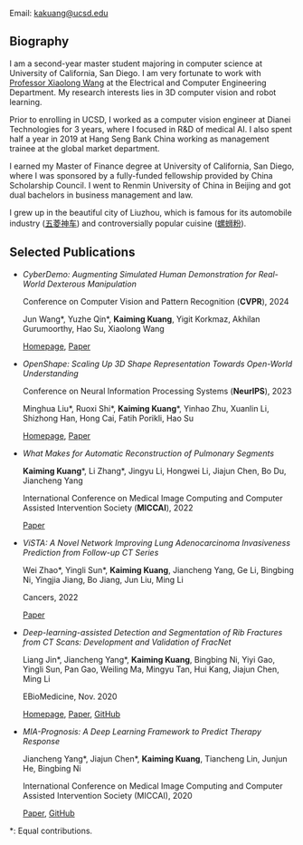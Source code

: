 Email: kakuang@ucsd.edu

## Biography
I am a second-year master student majoring in computer science at University of California, San Diego. I am very fortunate to work with [Professor Xiaolong Wang](https://xiaolonw.github.io/) at the Electrical and Computer Engineering Department. My research interests lies in 3D computer vision and robot learning.

Prior to enrolling in UCSD, I worked as a computer vision engineer at Dianei Technologies for 3 years, where I focused in R&D of medical AI. I also spent half a year in 2019 at Hang Seng Bank China working as management trainee at the global market department.

I earned my Master of Finance degree at University of California, San Diego, where I was sponsored by a fully-funded fellowship provided by China Scholarship Council. I went to Renmin University of China in Beijing and got dual bachelors in business management and law.

I grew up in the beautiful city of Liuzhou, which is famous for its automobile industry ([五菱神车](https://www.quora.com/Is-it-true-that-Wuling-electric-cars-in-China-are-cheap-and-are-these-cars-of-good-quality-and-not-easily-damaged)) and controversially popular cuisine ([螺蛳粉](https://baike.baidu.com/pic/%E8%9E%BA%E8%9B%B3%E7%B2%89/1455359/1/4610b912c8fcc3cec3fd2cd2730dc188d43f86948ab3?fr=lemma&ct=single#aid=0&pic=2fdda3cc7cd98d10d39f918b213fb80e7aec90c5)).

## Selected Publications

- *CyberDemo: Augmenting Simulated Human Demonstration for Real-World Dexterous Manipulation*

  Conference on Computer Vision and Pattern Recognition (**CVPR**), 2024

  Jun Wang\*, Yuzhe Qin\*, **Kaiming Kuang**, Yigit Korkmaz, Akhilan Gurumoorthy, Hao Su, Xiaolong Wang

  [Homepage](https://cyber-demo.github.io/), [Paper](https://arxiv.org/abs/2402.14795)

- *OpenShape: Scaling Up 3D Shape Representation Towards Open-World Understanding*

  Conference on Neural Information Processing Systems (**NeurIPS**), 2023

  Minghua Liu\*, Ruoxi Shi\*, **Kaiming Kuang**\*, Yinhao Zhu, Xuanlin Li, Shizhong Han, Hong Cai, Fatih Porikli, Hao Su

  [Homepage](https://colin97.github.io/OpenShape/), [Paper](https://arxiv.org/pdf/2305.10764)

- *What Makes for Automatic Reconstruction of Pulmonary Segments*

  **Kaiming Kuang**\*, Li Zhang\*, Jingyu Li, Hongwei Li, Jiajun Chen, Bo Du, Jiancheng Yang

  International Conference on Medical Image Computing and Computer Assisted Intervention Society (**MICCAI**), 2022

  [Paper](https://arxiv.org/pdf/2109.08684.pdf)

- *ViSTA: A Novel Network Improving Lung Adenocarcinoma Invasiveness Prediction from Follow-up CT Series*

  Wei Zhao\*, Yingli Sun\*, **Kaiming Kuang**, Jiancheng Yang, Ge Li, Bingbing Ni, Yingjia Jiang, Bo Jiang, Jun Liu, Ming Li

  Cancers, 2022

  [Paper](https://www.mdpi.com/2072-6694/14/15/3675)

- *Deep-learning-assisted Detection and Segmentation of Rib Fractures from CT Scans: Development and Validation of FracNet*

  Liang Jin\*, Jiancheng Yang\*, **Kaiming Kuang**, Bingbing Ni, Yiyi Gao, Yingli Sun, Pan Gao, Weiling Ma, Mingyu Tan, Hui Kang, Jiajun Chen, Ming Li

  EBioMedicine, Nov. 2020

  [Homepage](https://m3dv.github.io/FracNet/), [Paper](https://doi.org/10.1016/j.ebiom.2020.103106), [GitHub](https://github.com/M3DV/FracNet)

- *MIA-Prognosis: A Deep Learning Framework to Predict Therapy Response*

  Jiancheng Yang\*, Jiajun Chen\*, **Kaiming Kuang**, Tiancheng Lin, Junjun He, Bingbing Ni

  International Conference on Medical Image Computing and Computer Assisted Intervention Society (MICCAI), 2020
  
  [Paper](https://arxiv.org/abs/2010.04062), [GitHub](https://github.com/M3DV/SimTA)

\*: Equal contributions.
